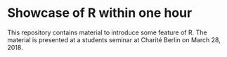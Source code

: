 # Showcase of R within one hour

    
This repository contains material to introduce some feature of R. The material is presented at a students seminar at Charité Berlin on March 28, 2018.
